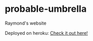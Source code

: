 # probable-umbrella
Raymond's website

Deployed on heroku: [Check it out here!](http://probabe-umbrella.herokuapp.com)
